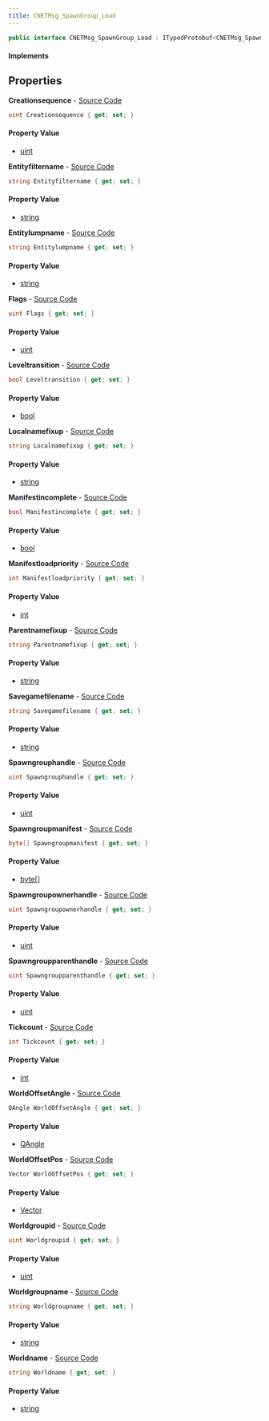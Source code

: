 ```yaml
---
title: CNETMsg_SpawnGroup_Load
---
```


```csharp
public interface CNETMsg_SpawnGroup_Load : ITypedProtobuf<CNETMsg_SpawnGroup_Load>, INativeHandle, INetMessage<CNETMsg_SpawnGroup_Load>, IDisposable
```

#### Implements

## Properties

**Creationsequence** - [Source Code](https://github.com/swiftly-solution/swiftlys2/blob/main/managed/src/SwiftlyS2.Generated/Protobufs/Interfaces/CNETMsg_SpawnGroup_Load.cs#L63)

```csharp
uint Creationsequence { get; set; }
```

#### Property Value

- [uint](https://learn.microsoft.com/dotnet/api/system.uint32)

**Entityfiltername** - [Source Code](https://github.com/swiftly-solution/swiftlys2/blob/main/managed/src/SwiftlyS2.Generated/Protobufs/Interfaces/CNETMsg_SpawnGroup_Load.cs#L24)

```csharp
string Entityfiltername { get; set; }
```

#### Property Value

- [string](https://learn.microsoft.com/dotnet/api/system.string)

**Entitylumpname** - [Source Code](https://github.com/swiftly-solution/swiftlys2/blob/main/managed/src/SwiftlyS2.Generated/Protobufs/Interfaces/CNETMsg_SpawnGroup_Load.cs#L21)

```csharp
string Entitylumpname { get; set; }
```

#### Property Value

- [string](https://learn.microsoft.com/dotnet/api/system.string)

**Flags** - [Source Code](https://github.com/swiftly-solution/swiftlys2/blob/main/managed/src/SwiftlyS2.Generated/Protobufs/Interfaces/CNETMsg_SpawnGroup_Load.cs#L42)

```csharp
uint Flags { get; set; }
```

#### Property Value

- [uint](https://learn.microsoft.com/dotnet/api/system.uint32)

**Leveltransition** - [Source Code](https://github.com/swiftly-solution/swiftlys2/blob/main/managed/src/SwiftlyS2.Generated/Protobufs/Interfaces/CNETMsg_SpawnGroup_Load.cs#L72)

```csharp
bool Leveltransition { get; set; }
```

#### Property Value

- [bool](https://learn.microsoft.com/dotnet/api/system.boolean)

**Localnamefixup** - [Source Code](https://github.com/swiftly-solution/swiftlys2/blob/main/managed/src/SwiftlyS2.Generated/Protobufs/Interfaces/CNETMsg_SpawnGroup_Load.cs#L51)

```csharp
string Localnamefixup { get; set; }
```

#### Property Value

- [string](https://learn.microsoft.com/dotnet/api/system.string)

**Manifestincomplete** - [Source Code](https://github.com/swiftly-solution/swiftlys2/blob/main/managed/src/SwiftlyS2.Generated/Protobufs/Interfaces/CNETMsg_SpawnGroup_Load.cs#L48)

```csharp
bool Manifestincomplete { get; set; }
```

#### Property Value

- [bool](https://learn.microsoft.com/dotnet/api/system.boolean)

**Manifestloadpriority** - [Source Code](https://github.com/swiftly-solution/swiftlys2/blob/main/managed/src/SwiftlyS2.Generated/Protobufs/Interfaces/CNETMsg_SpawnGroup_Load.cs#L57)

```csharp
int Manifestloadpriority { get; set; }
```

#### Property Value

- [int](https://learn.microsoft.com/dotnet/api/system.int32)

**Parentnamefixup** - [Source Code](https://github.com/swiftly-solution/swiftlys2/blob/main/managed/src/SwiftlyS2.Generated/Protobufs/Interfaces/CNETMsg_SpawnGroup_Load.cs#L54)

```csharp
string Parentnamefixup { get; set; }
```

#### Property Value

- [string](https://learn.microsoft.com/dotnet/api/system.string)

**Savegamefilename** - [Source Code](https://github.com/swiftly-solution/swiftlys2/blob/main/managed/src/SwiftlyS2.Generated/Protobufs/Interfaces/CNETMsg_SpawnGroup_Load.cs#L66)

```csharp
string Savegamefilename { get; set; }
```

#### Property Value

- [string](https://learn.microsoft.com/dotnet/api/system.string)

**Spawngrouphandle** - [Source Code](https://github.com/swiftly-solution/swiftlys2/blob/main/managed/src/SwiftlyS2.Generated/Protobufs/Interfaces/CNETMsg_SpawnGroup_Load.cs#L27)

```csharp
uint Spawngrouphandle { get; set; }
```

#### Property Value

- [uint](https://learn.microsoft.com/dotnet/api/system.uint32)

**Spawngroupmanifest** - [Source Code](https://github.com/swiftly-solution/swiftlys2/blob/main/managed/src/SwiftlyS2.Generated/Protobufs/Interfaces/CNETMsg_SpawnGroup_Load.cs#L39)

```csharp
byte[] Spawngroupmanifest { get; set; }
```

#### Property Value

- [byte](https://learn.microsoft.com/dotnet/api/system.byte)[]

**Spawngroupownerhandle** - [Source Code](https://github.com/swiftly-solution/swiftlys2/blob/main/managed/src/SwiftlyS2.Generated/Protobufs/Interfaces/CNETMsg_SpawnGroup_Load.cs#L30)

```csharp
uint Spawngroupownerhandle { get; set; }
```

#### Property Value

- [uint](https://learn.microsoft.com/dotnet/api/system.uint32)

**Spawngroupparenthandle** - [Source Code](https://github.com/swiftly-solution/swiftlys2/blob/main/managed/src/SwiftlyS2.Generated/Protobufs/Interfaces/CNETMsg_SpawnGroup_Load.cs#L69)

```csharp
uint Spawngroupparenthandle { get; set; }
```

#### Property Value

- [uint](https://learn.microsoft.com/dotnet/api/system.uint32)

**Tickcount** - [Source Code](https://github.com/swiftly-solution/swiftlys2/blob/main/managed/src/SwiftlyS2.Generated/Protobufs/Interfaces/CNETMsg_SpawnGroup_Load.cs#L45)

```csharp
int Tickcount { get; set; }
```

#### Property Value

- [int](https://learn.microsoft.com/dotnet/api/system.int32)

**WorldOffsetAngle** - [Source Code](https://github.com/swiftly-solution/swiftlys2/blob/main/managed/src/SwiftlyS2.Generated/Protobufs/Interfaces/CNETMsg_SpawnGroup_Load.cs#L36)

```csharp
QAngle WorldOffsetAngle { get; set; }
```

#### Property Value

- [QAngle](/docs/api/shared/natives/qangle)

**WorldOffsetPos** - [Source Code](https://github.com/swiftly-solution/swiftlys2/blob/main/managed/src/SwiftlyS2.Generated/Protobufs/Interfaces/CNETMsg_SpawnGroup_Load.cs#L33)

```csharp
Vector WorldOffsetPos { get; set; }
```

#### Property Value

- [Vector](/docs/api/shared/natives/vector)

**Worldgroupid** - [Source Code](https://github.com/swiftly-solution/swiftlys2/blob/main/managed/src/SwiftlyS2.Generated/Protobufs/Interfaces/CNETMsg_SpawnGroup_Load.cs#L60)

```csharp
uint Worldgroupid { get; set; }
```

#### Property Value

- [uint](https://learn.microsoft.com/dotnet/api/system.uint32)

**Worldgroupname** - [Source Code](https://github.com/swiftly-solution/swiftlys2/blob/main/managed/src/SwiftlyS2.Generated/Protobufs/Interfaces/CNETMsg_SpawnGroup_Load.cs#L75)

```csharp
string Worldgroupname { get; set; }
```

#### Property Value

- [string](https://learn.microsoft.com/dotnet/api/system.string)

**Worldname** - [Source Code](https://github.com/swiftly-solution/swiftlys2/blob/main/managed/src/SwiftlyS2.Generated/Protobufs/Interfaces/CNETMsg_SpawnGroup_Load.cs#L18)

```csharp
string Worldname { get; set; }
```

#### Property Value

- [string](https://learn.microsoft.com/dotnet/api/system.string)

